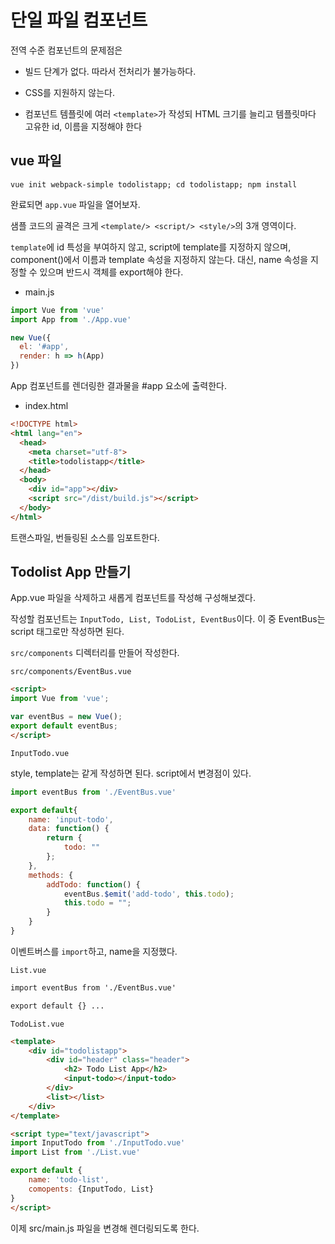 # 단일 파일 컴포넌트

전역 수준 컴포넌트의 문제점은

* 빌드 단계가 없다. 따라서 전처리가 불가능하다.

* CSS를 지원하지 않는다.

* 컴포넌트 템플릿에 여러 `<template>`가 작성되 HTML 크기를 늘리고 템플릿마다 고유한 id, 이름을 지정해야 한다

## vue 파일

`vue init webpack-simple todolistapp; cd todolistapp; npm install`

완료되면 `app.vue` 파일을 열어보자.

샘플 코드의 골격은 크게 `<template/> <script/> <style/>`의 3개 영역이다.

`template`에 id 특성을 부여하지 않고, script에 template를 지정하지 않으며, component()에서 이름과 template 속성을 지정하지 않는다.
대신, name 속성을 지정할 수 있으며 반드시 객체를 export해야 한다.

* main.js

```js
import Vue from 'vue'
import App from './App.vue'

new Vue({
  el: '#app',
  render: h => h(App)
})
```

App 컴포넌트를 렌더링한 결과물을 #app 요소에 출력한다.

* index.html

```html
<!DOCTYPE html>
<html lang="en">
  <head>
    <meta charset="utf-8">
    <title>todolistapp</title>
  </head>
  <body>
    <div id="app"></div>
    <script src="/dist/build.js"></script>
  </body>
</html>
```

트랜스파일, 번들링된 소스를 임포트한다.

## Todolist App 만들기

App.vue 파일을 삭제하고 새롭게 컴포넌트를 작성해 구성해보겠다.

작성할 컴포넌트는 `InputTodo, List, TodoList, EventBus`이다. 이 중 EventBus는 script 태그로만 작성하면 된다.

`src/components` 디렉터리를 만들어 작성한다.

`src/components/EventBus.vue`

```html
<script>
import Vue from 'vue';

var eventBus = new Vue();
export default eventBus;
</script>
```

`InputTodo.vue`

style, template는 같게 작성하면 된다.
script에서 변경점이 있다.

```js
import eventBus from './EventBus.vue'

export default{
    name: 'input-todo',
    data: function() {
        return {
            todo: ""
        };
    },
    methods: {
        addTodo: function() {
            eventBus.$emit('add-todo', this.todo);
            this.todo = "";
        }
    }
}
```

이벤트버스를 `import`하고, name을 지정했다.

`List.vue`

```html
import eventBus from './EventBus.vue'

export default {} ...
```

`TodoList.vue`

```html
<template>
    <div id="todolistapp">
        <div id="header" class="header">
            <h2> Todo List App</h2>
            <input-todo></input-todo>
        </div>
        <list></list>
    </div>
</template>

<script type="text/javascript">
import InputTodo from './InputTodo.vue'
import List from './List.vue'

export default {
    name: 'todo-list',
    comopents: {InputTodo, List}
}
</script>
```

이제 src/main.js 파일을 변경해 렌더링되도록 한다.

